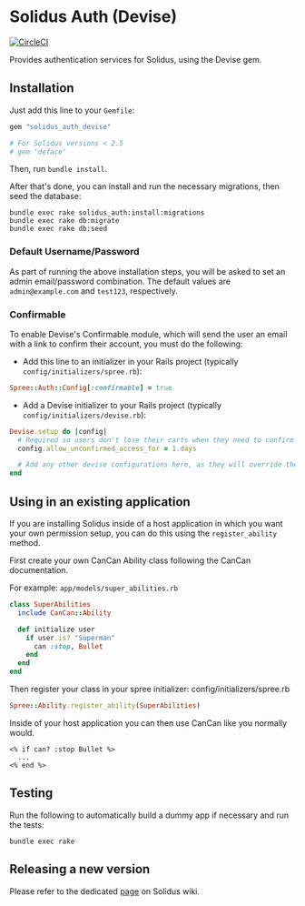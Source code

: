 Solidus Auth (Devise)
=====================

[![CircleCI](https://circleci.com/gh/solidusio/solidus_auth_devise.svg?style=svg)](https://circleci.com/gh/solidusio/solidus_auth_devise)

Provides authentication services for Solidus, using the Devise gem.

Installation
------------

Just add this line to your `Gemfile`:

```ruby
gem "solidus_auth_devise"

# For Solidus versions < 2.5
# gem 'deface'
```

Then, run `bundle install`.

After that's done, you can install and run the necessary migrations, then seed the database:

```shell
bundle exec rake solidus_auth:install:migrations
bundle exec rake db:migrate
bundle exec rake db:seed
```

### Default Username/Password

As part of running the above installation steps, you will be asked to set an admin email/password combination. The default values are `admin@example.com` and `test123`, respectively.

### Confirmable

To enable Devise's Confirmable module, which will send the user an email with a link to confirm their account, you must do the following:

* Add this line to an initializer in your Rails project (typically `config/initializers/spree.rb`):

```ruby
Spree::Auth::Config[:confirmable] = true
```

* Add a Devise initializer to your Rails project (typically `config/initializers/devise.rb`):

```ruby
Devise.setup do |config|
  # Required so users don't lose their carts when they need to confirm.
  config.allow_unconfirmed_access_for = 1.days

  # Add any other devise configurations here, as they will override the defaults provided by solidus_auth_devise.
end
```

Using in an existing application
--------------------------------

If you are installing Solidus inside of a host application in which you want your own permission setup, you can do this using the `register_ability` method.

First create your own CanCan Ability class following the CanCan documentation.

For example: `app/models/super_abilities.rb`

```ruby
class SuperAbilities
  include CanCan::Ability

  def initialize user
    if user.is? "Superman"
      can :stop, Bullet
    end
  end
end
```

Then register your class in your spree initializer: config/initializers/spree.rb

```ruby
Spree::Ability.register_ability(SuperAbilities)
```

Inside of your host application you can then use CanCan like you normally would.

```erb
<% if can? :stop Bullet %>
  ...
<% end %>
```

Testing
-------

Run the following to automatically build a dummy app if necessary and run the tests:

```shell
bundle exec rake
```

## Releasing a new version

Please refer to the dedicated [page](https://github.com/solidusio/solidus/wiki/How-to-release-extensions) on Solidus wiki.
